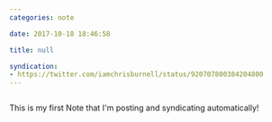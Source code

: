 ```yaml
---
categories: note

date: 2017-10-18 18:46:58

title: null

syndication:
- https://twitter.com/iamchrisburnell/status/920707800384204800
---
```


<figure class="media">
    <a href="https://syndication.chrisburnell.com/uploads/1508348818.gif" rel="external"><img src="https://syndication.chrisburnell.com/uploads/1508348818.gif" alt=""></a>
</figure>

This is my first Note that I'm posting and syndicating automatically!

